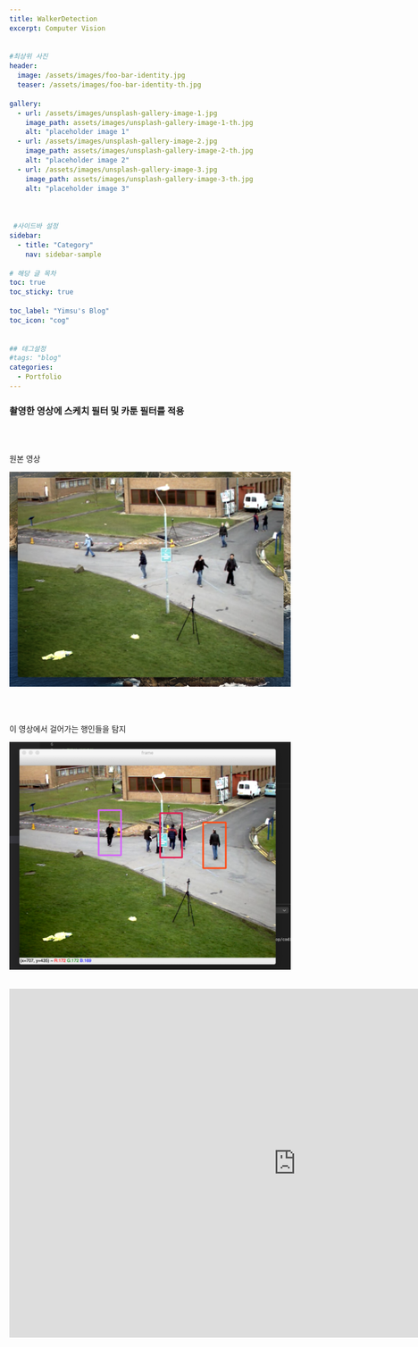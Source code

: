 ```yaml
---
title: WalkerDetection
excerpt: Computer Vision


#최상위 사진
header:
  image: /assets/images/foo-bar-identity.jpg
  teaser: /assets/images/foo-bar-identity-th.jpg

gallery:
  - url: /assets/images/unsplash-gallery-image-1.jpg
    image_path: assets/images/unsplash-gallery-image-1-th.jpg
    alt: "placeholder image 1"
  - url: /assets/images/unsplash-gallery-image-2.jpg
    image_path: assets/images/unsplash-gallery-image-2-th.jpg
    alt: "placeholder image 2"
  - url: /assets/images/unsplash-gallery-image-3.jpg
    image_path: assets/images/unsplash-gallery-image-3-th.jpg
    alt: "placeholder image 3"
    


 #사이드바 설정 
sidebar:
  - title: "Category"
    nav: sidebar-sample

# 해당 글 목차
toc: true
toc_sticky: true

toc_label: "Yimsu's Blog"
toc_icon: "cog"


## 테그설정
#tags: "blog"
categories:
  - Portfolio
---
```


### 촬영한 영상에 스케치 필터 및 카툰 필터를 적용


<br/>
<br/>

원본 영상
<br/>

![image](/assets/images/portfolio/walker1.png)

<br/>
<br/>


이 영상에서 걸어가는 행인들을 탐지
<br/>

![image](/assets/images/portfolio/walker2.png)
<br/>
<br/>

<iframe width="1026" height="625" src="https://www.youtube.com/embed/EQapY1PY-Jc" frameborder="0" allow="accelerometer; autoplay; encrypted-media; gyroscope; picture-in-picture" allowfullscreen></iframe>

